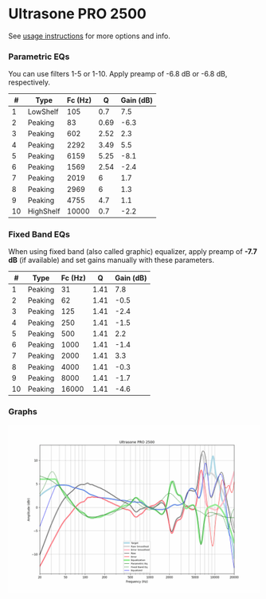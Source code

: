 # Ultrasone PRO 2500
See [usage instructions](https://github.com/jaakkopasanen/AutoEq#usage) for more options and info.

### Parametric EQs
You can use filters 1-5 or 1-10. Apply preamp of -6.8 dB or -6.8 dB, respectively.

|   # | Type      |   Fc (Hz) |    Q |   Gain (dB) |
|-----|-----------|-----------|------|-------------|
|   1 | LowShelf  |       105 | 0.7  |         7.5 |
|   2 | Peaking   |        83 | 0.69 |        -6.3 |
|   3 | Peaking   |       602 | 2.52 |         2.3 |
|   4 | Peaking   |      2292 | 3.49 |         5.5 |
|   5 | Peaking   |      6159 | 5.25 |        -8.1 |
|   6 | Peaking   |      1569 | 2.54 |        -2.4 |
|   7 | Peaking   |      2019 | 6    |         1.7 |
|   8 | Peaking   |      2969 | 6    |         1.3 |
|   9 | Peaking   |      4755 | 4.7  |         1.1 |
|  10 | HighShelf |     10000 | 0.7  |        -2.2 |

### Fixed Band EQs
When using fixed band (also called graphic) equalizer, apply preamp of **-7.7 dB** (if available) and set gains manually with these parameters.

|   # | Type    |   Fc (Hz) |    Q |   Gain (dB) |
|-----|---------|-----------|------|-------------|
|   1 | Peaking |        31 | 1.41 |         7.8 |
|   2 | Peaking |        62 | 1.41 |        -0.5 |
|   3 | Peaking |       125 | 1.41 |        -2.4 |
|   4 | Peaking |       250 | 1.41 |        -1.5 |
|   5 | Peaking |       500 | 1.41 |         2.2 |
|   6 | Peaking |      1000 | 1.41 |        -1.4 |
|   7 | Peaking |      2000 | 1.41 |         3.3 |
|   8 | Peaking |      4000 | 1.41 |        -0.3 |
|   9 | Peaking |      8000 | 1.41 |        -1.7 |
|  10 | Peaking |     16000 | 1.41 |        -4.6 |

### Graphs
![](./Ultrasone%20PRO%202500.png)
